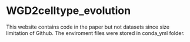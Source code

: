 # WGD2celltype_evolution

This website contains code in the paper but not datasets since size limitation of Github. 
The enviroment files were stored in conda_yml folder.

